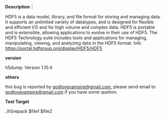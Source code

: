 **Description：**

HDF5 is a data model, library, and file format for storing and managing data. It supports an unlimited variety of datatypes, and is designed for flexible and efficient I/O and for high volume and complex data. HDF5 is portable and is extensible, allowing applications to evolve in their use of HDF5. The HDF5 Technology suite includes tools and applications for managing, manipulating, viewing, and analyzing data in the HDF5 format. link: https://portal.hdfgroup.org/display/HDF5/HDF5

**version**

h5dump: Version 1.10.4

**others**

this bug is reported by godlovevampire@gmail.com, please send email to godlovevampire@gmail.com if you have some quetion.

**Test Target**

./h5repack $file1 $file2

